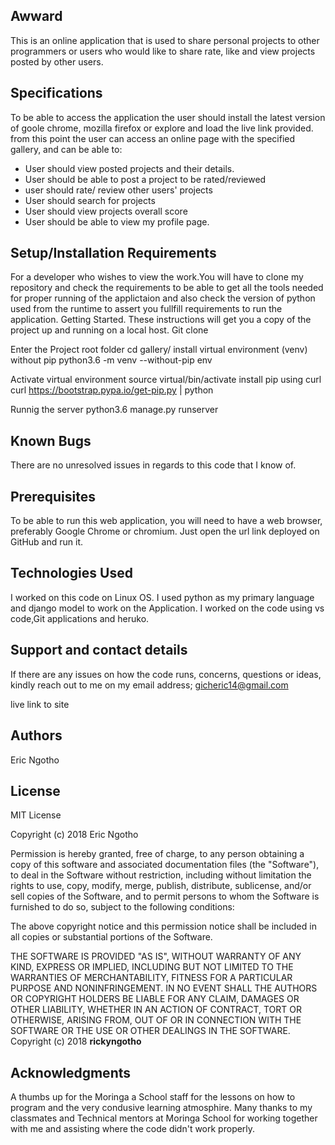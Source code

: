 ## Awward
This is an online application that is used to share personal projects to other programmers or users who would like to share rate, like and view projects posted by other users.

## Specifications
To be able to access the application the user should install the latest version of goole chrome, mozilla firefox or explore and load the live link provided. from this point the user can access an online page with the specified gallery, and can be able to:

+ User should view posted projects and their details.
+ User should be able to post a project to be rated/reviewed
+ user should rate/ review other users' projects
+ User should search for projects 
+ User should view projects overall score
+ User should be able to view my profile page.

## Setup/Installation Requirements
For a developer who wishes to view the work.You will have to clone my repository and check the requirements to be able to get all the tools needed for proper running of the applictaion and also check the version of python used from the runtime to assert you fullfill requirements to run the application. Getting Started. These instructions will get you a copy of the project up and running on a local host.
Git clone

Enter the Project root folder cd gallery/ install virtual environment (venv) without pip python3.6 -m venv --without-pip env

Activate virtual environment source virtual/bin/activate install pip using curl curl https://bootstrap.pypa.io/get-pip.py | python

Runnig the server python3.6 manage.py runserver

## Known Bugs
There are no unresolved issues in regards to this code that I know of.

## Prerequisites
To be able to run this web application, you will need to have a web browser, preferably Google Chrome or chromium. Just open the url link deployed on GitHub and run it.

## Technologies Used
I worked on this code on Linux OS. I used python as my primary language and django model to work on the Application. I worked on the code using vs code,Git applications and heruko.

## Support and contact details
If there are any issues on how the code runs, concerns, questions or ideas, kindly reach out to me on my email address; gicheric14@gmail.com

live link to site
## Authors
Eric Ngotho

## License
MIT License

Copyright (c) 2018 Eric Ngotho

Permission is hereby granted, free of charge, to any person obtaining a copy
of this software and associated documentation files (the "Software"), to deal
in the Software without restriction, including without limitation the rights
to use, copy, modify, merge, publish, distribute, sublicense, and/or sell
copies of the Software, and to permit persons to whom the Software is
furnished to do so, subject to the following conditions:

The above copyright notice and this permission notice shall be included in all
copies or substantial portions of the Software.

THE SOFTWARE IS PROVIDED "AS IS", WITHOUT WARRANTY OF ANY KIND, EXPRESS OR
IMPLIED, INCLUDING BUT NOT LIMITED TO THE WARRANTIES OF MERCHANTABILITY,
FITNESS FOR A PARTICULAR PURPOSE AND NONINFRINGEMENT. IN NO EVENT SHALL THE
AUTHORS OR COPYRIGHT HOLDERS BE LIABLE FOR ANY CLAIM, DAMAGES OR OTHER
LIABILITY, WHETHER IN AN ACTION OF CONTRACT, TORT OR OTHERWISE, ARISING FROM,
OUT OF OR IN CONNECTION WITH THE SOFTWARE OR THE USE OR OTHER DEALINGS IN THE
SOFTWARE.
Copyright (c) 2018 **rickyngotho**
## Acknowledgments
A thumbs up for the Moringa a School staff for the lessons on how to program and the very condusive learning atmosphire.
Many thanks to my classmates and Technical mentors at Moringa School for working together with me and assisting where the code didn't work properly.
